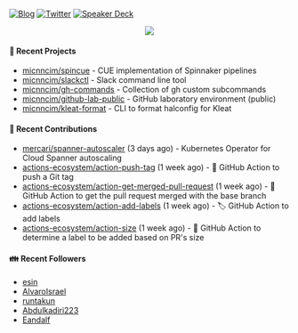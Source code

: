 [![Blog](https://img.shields.io/badge/Blog-0?style=flat-square&logo=gatsby&color=181717&logoColor=white)](https://micnncim.com)
[![Twitter](https://img.shields.io/badge/Twitter-0?style=flat-square&logo=twitter&color=1DA1F2&logoColor=white)](https://twitter.com/micnncim)
[![Speaker Deck](https://img.shields.io/badge/Speaker_Deck-0?style=flat-square&logo=speaker-deck&color=009287&logoColor=white)](https://speakerdeck.com/micnncim)

<p align="center">
<img src="https://github-readme-stats.vercel.app/api?username=micnncim&show_icons=true&count_private=true" />
</p>

#### 🍎 Recent Projects

- [micnncim/spincue](https://github.com/micnncim/spincue) - CUE implementation of Spinnaker pipelines
- [micnncim/slackctl](https://github.com/micnncim/slackctl) - Slack command line tool
- [micnncim/gh-commands](https://github.com/micnncim/gh-commands) - Collection of gh custom subcommands
- [micnncim/github-lab-public](https://github.com/micnncim/github-lab-public) - GitHub laboratory environment (public)
- [micnncim/kleat-format](https://github.com/micnncim/kleat-format) - CLI to format halconfig for Kleat

#### 🌱 Recent Contributions

- [mercari/spanner-autoscaler](https://github.com/mercari/spanner-autoscaler) (3 days ago) - Kubernetes Operator for Cloud Spanner autoscaling
- [actions-ecosystem/action-push-tag](https://github.com/actions-ecosystem/action-push-tag) (1 week ago) - 🔖 GitHub Action to push a Git tag
- [actions-ecosystem/action-get-merged-pull-request](https://github.com/actions-ecosystem/action-get-merged-pull-request) (1 week ago) - 🎣 GitHub Action to get the pull request merged with the base branch
- [actions-ecosystem/action-add-labels](https://github.com/actions-ecosystem/action-add-labels) (1 week ago) - 🏷️ GitHub Action to add labels
- [actions-ecosystem/action-size](https://github.com/actions-ecosystem/action-size) (1 week ago) - 📏 GitHub Action to determine a label to be added based on PR&#39;s size

#### 👪  Recent Followers

- [esin](https://github.com/esin)
- [AlvaroIsrael](https://github.com/AlvaroIsrael)
- [runtakun](https://github.com/runtakun)
- [Abdulkadiri223](https://github.com/Abdulkadiri223)
- [Eandalf](https://github.com/Eandalf)
